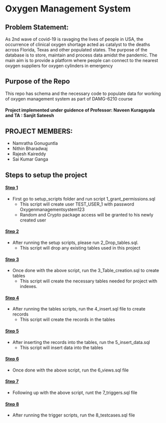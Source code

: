 # Oxygen Management System

## Problem Statement:
As 2nd wave of covid-19 is ravaging the lives of people in USA, the occurrence of clinical oxygen
shortage acted as catalyst to the deaths across Florida, Texas and other populated states. The
purpose of the database is to store, maintain and process data amidst the pandemic. The main
aim is to provide a platform where people can connect to the nearest oxygen suppliers for oxygen
cylinders in emergency

 
##  Purpose of the Repo
This repo has schema and the necessary code to populate data for working of oxygen management system as part of DAMG-6210 course

#### Project implemented under guidence of Professor: Naveen Kuragayala and TA : Sanjit Sateesh


## PROJECT MEMBERS:
- Namratha Gonuguntla
- Nithin Bharadwaj
- Rajesh Kaireddy
- Sai Kumar Ganga

## Steps to setup the project

#### <ins>Step 1</ins> 
- First go to setup_scripts folder and run script 1_grant_permissions.sql
    - This script will create user TEST_USER_1 with password Oxygenmanagementsystem123
    - Random and Crypto package access will be granted to his newly created user

#### <ins>Step 2</ins> 
- After running the setup scripts, please run 2_Drop_tables.sql.
    - This script will drop any existing tables used in this project
#### <ins>Step 3</ins>         
- Once done with the above script, run the 3_Table_creation.sql to create tables
    - This script will create the necessary tables needed for project with indexes.
#### <ins>Step 4</ins>     
- After running the tables scripts, run the 4_insert.sql file to create records 
    - This script will create the records in the tables
#### <ins>Step 5</ins>      
- After inserting the records into the tables, run the 5_insert_data.sql
    - This script will insert data into the tables 
#### <ins>Step 6</ins>
- Once done with the above script, run the 6_views.sql file  
#### <ins>Step 7</ins> 
- Following up with the above script, runt the 7_triggers.sql file
#### <ins>Step 8</ins> 
- After running the trigger scripts, run the 8_testcases.sql file 
